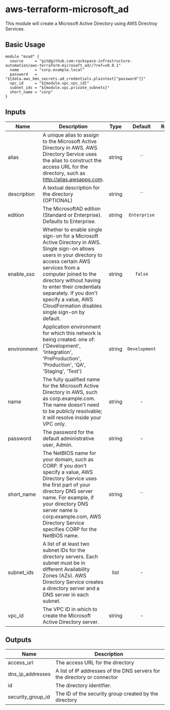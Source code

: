 # aws-terraform-microsoft_ad

This module will create a Microsoft Active Directory using AWS Directroy Services.

## Basic Usage

```
module "msad" {
  source     = "git@github.com:rackspace-infrastructure-automation/aws-terraform-microsoft_ad//?ref=v0.0.1"
  name       = "corp.example.local"
  password   = "${data.aws_kms_secrets.ad_credentials.plaintext["password"]}"
  vpc_id     = "${module.vpc.vpc_id}"
  subnet_ids = "${module.vpc.private_subnets}"
  short_name = "corp"
}
```

## Inputs

| Name | Description | Type | Default | Required |
|------|-------------|:----:|:-----:|:-----:|
| alias | A unique alias to assign to the Microsoft Active Directory in AWS. AWS Directory Service uses the alias to construct the access URL for the directory, such as http://alias.awsapps.com. | string | `` | no |
| description | A textual description for the directory (OPTIONAL) | string | `` | no |
| edition | The MicrosoftAD edition (Standard or Enterprise). Defaults to Enterprise. | string | `Enterprise` | no |
| enable_sso | Whether to enable single sign-on for a Microsoft Active Directory in AWS. Single sign-on allows users in your directory to access certain AWS services from a computer joined to the directory without having to enter their credentials separately. If you don't specify a value, AWS CloudFormation disables single sign-on by default. | string | `false` | no |
| environment | Application environment for which this network is being created. one of: ('Development', 'Integration', 'PreProduction', 'Production', 'QA', 'Staging', 'Test') | string | `Development` | no |
| name | The fully qualified name for the Microsoft Active Directory in AWS, such as corp.example.com. The name doesn't need to be publicly resolvable; it will resolve inside your VPC only. | string | - | yes |
| password | The password for the default administrative user, Admin. | string | - | yes |
| short_name | The NetBIOS name for your domain, such as CORP. If you don't specify a value, AWS Directory Service uses the first part of your directory DNS server name. For example, if your directory DNS server name is corp.example.com, AWS Directory Service specifies CORP for the NetBIOS name. | string | `` | no |
| subnet_ids | A list of at least two subnet IDs for the directory servers. Each subnet must be in different Availability Zones (AZs). AWS Directory Service creates a directory server and a DNS server in each subnet. | list | - | yes |
| vpc_id | The VPC ID in which to create the Microsoft Active Directory server. | string | - | yes |

## Outputs

| Name | Description |
|------|-------------|
| access_url | The access URL for the directory |
| dns_ip_addresses | A list of IP addresses of the DNS servers for the directory or connector |
| id | The directory identifier. |
| security_group_id | The ID of the security group created by the directory |
